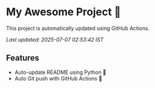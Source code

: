 # My Awesome Project 🚀

This project is automatically updated using GitHub Actions.

_Last updated: 2025-07-07 02:53:42 IST_

## Features
- Auto-update README using Python 🐍
- Auto Git push with GitHub Actions 🤖
